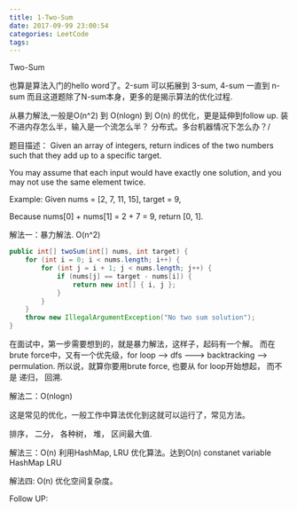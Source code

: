 ```yaml
---
title: 1-Two-Sum
date: 2017-09-99 23:00:54
categories: LeetCode
tags:
---
```


Two-Sum 

也算是算法入门的hello word了。2-sum 可以拓展到 3-sum, 4-sum 一直到 n-sum
而且这道题除了N-sum本身，更多的是揭示算法的优化过程.

从暴力解法,一般是O(n^2) 到 O(nlogn) 到 O(n) 的优化，更是延伸到follow up. 装不进内存怎么半，输入是一个流怎么半？ 分布式。多台机器情况下怎么办？/

题目描述：
Given an array of integers, return indices of the two numbers such that they add up to a specific target.

You may assume that each input would have exactly one solution, and you may not use the same element twice.

Example:
Given nums = [2, 7, 11, 15], target = 9,

Because nums[0] + nums[1] = 2 + 7 = 9,
return [0, 1].


解法一：暴力解法. O(n^2)
```java
public int[] twoSum(int[] nums, int target) {
    for (int i = 0; i < nums.length; i++) {
        for (int j = i + 1; j < nums.length; j++) {
            if (nums[j] == target - nums[i]) {
                return new int[] { i, j };
            }
        }
    }
    throw new IllegalArgumentException("No two sum solution");
}
```
在面试中，第一步需要想到的，就是暴力解法，这样子，起码有一个解。
而在brute force中，又有一个优先级，for loop --> dfs ---> backtracking --> permulation.
所以说，就算你要用brute force, 也要从 for loop开始想起， 而不是 递归， 回溯.

解法二：O(nlogn)

这是常见的优化，一般工作中算法优化到这就可以运行了，常见方法。

排序，
二分，
各种树，
堆，
区间最大值. 

解法三：O(n) 利用HashMap, LRU 优化算法。达到O(n) 
constanet variable
HashMap 
LRU

解法四: O(n) 优化空间复杂度。

Follow UP:


